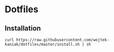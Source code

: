 # Dotfiles
## Installation
`curl https://raw.githubusercontent.com/wojtek-kaniak/dotfiles/master/install.sh | sh`
